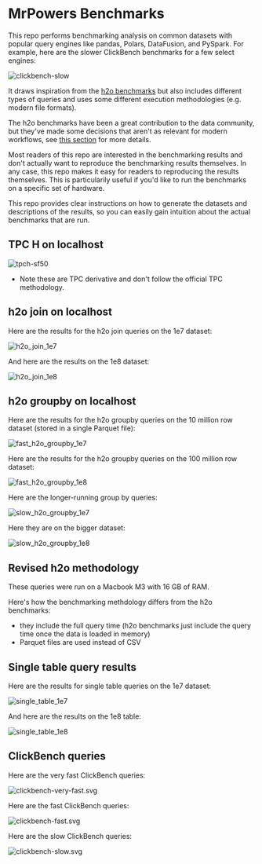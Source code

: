 # MrPowers Benchmarks

This repo performs benchmarking analysis on common datasets with popular query engines like pandas, Polars, DataFusion, and PySpark.  For example, here are the slower ClickBench benchmarks for a few select engines:

![clickbench-slow](https://github.com/MrPowers/mrpowers-benchmarks/blob/main/images/clickbench-slow.svg)

It draws inspiration from the [h2o benchmarks](https://github.com/h2oai/db-benchmark) but also includes different types of queries and uses some different execution methodologies (e.g. modern file formats).

The h2o benchmarks have been a great contribution to the data community, but they've made some decisions that aren't as relevant for modern workflows, see [this section](https://github.com/MrPowers/mrpowers-benchmarks#h2o-benchmark-methodology) for more details.

Most readers of this repo are interested in the benchmarking results and don't actually want to reproduce the benchmarking results themselves.  In any case, this repo makes it easy for readers to reproducing the results themselves.  This is particularily useful if you'd like to run the benchmarks on a specific set of hardware.

This repo provides clear instructions on how to generate the datasets and descriptions of the results, so you can easily gain intuition about the actual benchmarks that are run.

## TPC H on localhost

![tpch-sf50](https://github.com/MrPowers/mrpowers-benchmarks/blob/main/images/tpch-sf50.svg.svg)

* Note these are TPC derivative and don't follow the official TPC methodology.

## h2o join on localhost

Here are the results for the h2o join queries on the 1e7 dataset:

![h2o_join_1e7](https://github.com/MrPowers/mrpowers-benchmarks/blob/main/images/h2o-join-1e7.svg)

And here are the results on the 1e8 dataset:

![h2o_join_1e8](https://github.com/MrPowers/mrpowers-benchmarks/blob/main/images/h2o-join-1e8.svg)

## h2o groupby on localhost

Here are the results for the h2o groupby queries on the 10 million row dataset (stored in a single Parquet file):

![fast_h2o_groupby_1e7](https://github.com/MrPowers/mrpowers-benchmarks/blob/main/images/groupby-fast-1e7.svg)

Here are the results for the h2o groupby queries on the 100 million row dataset:

![fast_h2o_groupby_1e8](https://github.com/MrPowers/mrpowers-benchmarks/blob/main/images/groupby-fast-1e8.svg)

Here are the longer-running group by queries:

![slow_h2o_groupby_1e7](https://github.com/MrPowers/mrpowers-benchmarks/blob/main/images/groupby-slow-1e7.svg)

Here they are on the bigger dataset:

![slow_h2o_groupby_1e8](https://github.com/MrPowers/mrpowers-benchmarks/blob/main/images/groupby-slow-1e8.svg)

## Revised h2o methodology

These queries were run on a Macbook M3 with 16 GB of RAM.

Here's how the benchmarking methdology differs from the h2o benchmarks:

* they include the full query time (h2o benchmarks just include the query time once the data is loaded in memory)
* Parquet files are used instead of CSV

## Single table query results

Here are the results for single table queries on the 1e7 dataset:

![single_table_1e7](https://github.com/MrPowers/mrpowers-benchmarks/blob/main/images/single-table-1e7.svg)

And here are the results on the 1e8 table: 

![single_table_1e8](https://github.com/MrPowers/mrpowers-benchmarks/blob/main/images/single-table-1e8.svg)

## ClickBench queries

Here are the very fast ClickBench queries:

![clickbench-very-fast.svg](https://github.com/MrPowers/mrpowers-benchmarks/blob/main/images/clickbench-very-fast.svg)

Here are the fast ClickBench queries:

![clickbench-fast.svg](https://github.com/MrPowers/mrpowers-benchmarks/blob/main/images/clickbench-fast.svg)

Here are the slow ClickBench queries: 

![clickbench-slow.svg](https://github.com/MrPowers/mrpowers-benchmarks/blob/main/images/clickbench-slow.svg)



